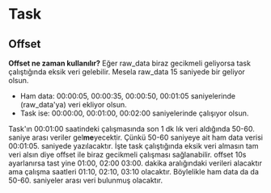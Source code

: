 # Task
## Offset
**Offset ne zaman kullanılır?**
Eğer raw_data biraz gecikmeli geliyorsa task çalıştığında eksik veri gelebilir. Mesela raw_data 15 saniyede bir geliyor olsun.  
* Ham data: 00:00:05, 00:00:35, 00:00:50, 00:01:05 saniyelerinde (raw_data'ya) veri ekliyor olsun.
* Task ise: 00:00:00, 00:01:00, 00:02:00 saniyelerinde çalışıyor olsun.   

Task'ın 00:01:00 saatindeki çalışmasında son 1 dk lık veri aldığında 50-60. saniye arası veriler gel**me**yecektir. Çünkü 50-60 saniyeye ait
ham data verisi 00:01:05. saniyede yazılacaktır. İşte task çalıştığında eksik veri almasın tam veri alsın diye offset ile biraz gecikmeli çalışması 
sağlanabilir. offset 10s ayarlanırsa tast yine 01:00, 02:00 03:00. dakika aralığındaki verileri alacaktır ama çalışma saatleri 01:10, 02:10, 03:10 olacaktır.
Böylelikle ham data da da 50-60. saniyeler arası veri bulunmuş olacaktır.
